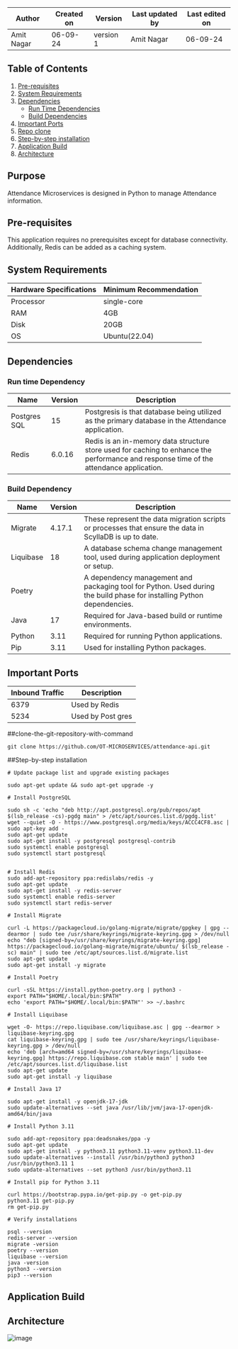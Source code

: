 | Author      | Created on  | Version    | Last updated by | Last edited on |
|-------------|-------------|------------|-----------------|----------------|
| Amit Nagar  | 06-09-24    | version 1  | Amit Nagar      | 06-09-24       |

## Table of Contents
1. [Pre-requisites](#pre-requisites)
2. [System Requirements](#system-requirements)
3. [Dependencies](#dependencies)
   * [Run Time Dependencies](#run-time-dependency)
   * [Build Dependencies](#build-dependency)
4. [Important Ports](#important-ports)
5. [Repo clone](#clone-the-git-repository-with-command) 
6. [Step-by-step installation](#step-by-step-installation)
7. [Application Build](#application-build)
8. [Architecture](#architecture)

## Purpose
Attendance Microservices is designed in Python to manage Attendance information.

## Pre-requisites
This application requires no prerequisites except for database connectivity. Additionally, Redis can be added as a caching system.

## System Requirements

| Hardware Specifications | Minimum Recommendation  |
|--------------------------|------------------------|
| Processor                | single-core              |
| RAM                      | 4GB                    |
| Disk                     | 20GB                   |
| OS                       | Ubuntu(22.04)          |

## Dependencies

### Run time Dependency
| Name           | Version | Description                                                                                                                         |
|----------------|---------|-------------------------------------------------------------------------------------------------------------------------------------|
| Postgres SQL   | 15      |Postgresis is that database being utilized as the primary database in the Attendance application.|
| Redis          | 6.0.16  |Redis is an in-memory data structure store used for caching to enhance the performance and response time of the attendance application.|

### Build Dependency

| Name           | Version | Description                                                                                                                      |
| -------------- | ------- | -------------------------------------------------------------------------------------------------------------------------------- |
| Migrate        | 4.17.1  | These represent the data migration scripts or processes that ensure the data in ScyllaDB is up to date.
| Liquibase      |   18    | A database schema change management tool, used during application deployment or setup.|
| Poetry         |         | A dependency management and packaging tool for Python. Used during the build phase for installing Python dependencies.|
| Java           |   17    | Required for Java-based build or runtime environments.|
| Python         |  3.11   | Required for running Python applications.|
| Pip            |  3.11   | Used for installing Python packages.|


## Important Ports
| Inbound Traffic | Description        |
| --------------- | ------------------ |
| 6379            | Used by Redis      |
| 5234            | Used by Post gres  |

##clone-the-git-repository-with-command

```
git clone https://github.com/OT-MICROSERVICES/attendance-api.git
```

##Step-by-step installation

```
# Update package list and upgrade existing packages

sudo apt-get update && sudo apt-get upgrade -y
```
```
# Install PostgreSQL

sudo sh -c 'echo "deb http://apt.postgresql.org/pub/repos/apt $(lsb_release -cs)-pgdg main" > /etc/apt/sources.list.d/pgdg.list'
wget --quiet -O - https://www.postgresql.org/media/keys/ACCC4CF8.asc | sudo apt-key add -
sudo apt-get update
sudo apt-get install -y postgresql postgresql-contrib
sudo systemctl enable postgresql
sudo systemctl start postgresql
```
```

# Install Redis
sudo add-apt-repository ppa:redislabs/redis -y
sudo apt-get update
sudo apt-get install -y redis-server
sudo systemctl enable redis-server
sudo systemctl start redis-server
```
```
# Install Migrate

curl -L https://packagecloud.io/golang-migrate/migrate/gpgkey | gpg --dearmor | sudo tee /usr/share/keyrings/migrate-keyring.gpg > /dev/null
echo "deb [signed-by=/usr/share/keyrings/migrate-keyring.gpg] https://packagecloud.io/golang-migrate/migrate/ubuntu/ $(lsb_release -sc) main" | sudo tee /etc/apt/sources.list.d/migrate.list
sudo apt-get update
sudo apt-get install -y migrate
```
```
# Install Poetry

curl -sSL https://install.python-poetry.org | python3 -
export PATH="$HOME/.local/bin:$PATH"
echo 'export PATH="$HOME/.local/bin:$PATH"' >> ~/.bashrc
```
```
# Install Liquibase

wget -O- https://repo.liquibase.com/liquibase.asc | gpg --dearmor > liquibase-keyring.gpg
cat liquibase-keyring.gpg | sudo tee /usr/share/keyrings/liquibase-keyring.gpg > /dev/null
echo 'deb [arch=amd64 signed-by=/usr/share/keyrings/liquibase-keyring.gpg] https://repo.liquibase.com stable main' | sudo tee /etc/apt/sources.list.d/liquibase.list
sudo apt-get update
sudo apt-get install -y liquibase
```
```
# Install Java 17

sudo apt-get install -y openjdk-17-jdk
sudo update-alternatives --set java /usr/lib/jvm/java-17-openjdk-amd64/bin/java
```
```
# Install Python 3.11

sudo add-apt-repository ppa:deadsnakes/ppa -y
sudo apt-get update
sudo apt-get install -y python3.11 python3.11-venv python3.11-dev
sudo update-alternatives --install /usr/bin/python3 python3 /usr/bin/python3.11 1
sudo update-alternatives --set python3 /usr/bin/python3.11
```
```
# Install pip for Python 3.11

curl https://bootstrap.pypa.io/get-pip.py -o get-pip.py
python3.11 get-pip.py
rm get-pip.py
```
```
# Verify installations

psql --version
redis-server --version
migrate -version
poetry --version
liquibase --version
java -version
python3 --version
pip3 --version
```

## Application Build


## Architecture 
![image](https://github.com/user-attachments/assets/42c73d72-2652-400f-89f3-bb78de2c8169)

